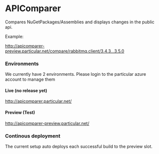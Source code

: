 # APIComparer

Compares NuGetPackages/Assemblies and displays changes in the public api.

Example:

http://apicomparer-preview.particular.net/compare/rabbitmq.client/3.4.3...3.5.0

### Environments

We currently have 2 environments. Please login to the particular azure account to manage them

#### Live (no release yet)
http://apicomparer.particular.net/

#### Preview (Test)
http://apicomparer-preview.particular.net/

### Continous deployment

The current setup auto deploys each successful build to the preview slot. 
